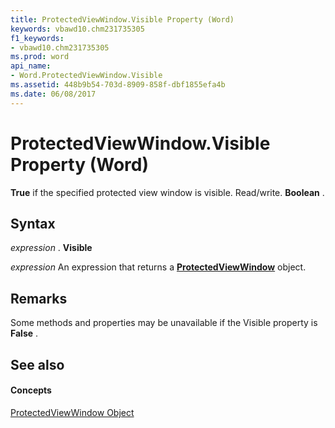 ```yaml
---
title: ProtectedViewWindow.Visible Property (Word)
keywords: vbawd10.chm231735305
f1_keywords:
- vbawd10.chm231735305
ms.prod: word
api_name:
- Word.ProtectedViewWindow.Visible
ms.assetid: 448b9b54-703d-8909-858f-dbf1855efa4b
ms.date: 06/08/2017
---
```



# ProtectedViewWindow.Visible Property (Word)

 **True** if the specified protected view window is visible. Read/write. **Boolean** .


## Syntax

 _expression_ . **Visible**

 _expression_ An expression that returns a **[ProtectedViewWindow](protectedviewwindow-object-word.md)** object.


## Remarks

Some methods and properties may be unavailable if the Visible property is **False** .


## See also


#### Concepts


[ProtectedViewWindow Object](protectedviewwindow-object-word.md)


